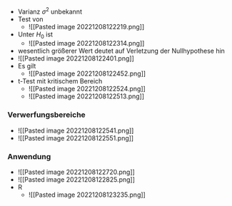 + Varianz $\sigma^2$ unbekannt
+ Test von
	+ ![[Pasted image 20221208122219.png]]
+ Unter $H_0$ ist
	+ ![[Pasted image 20221208122314.png]]
+ wesentlich größerer Wert deutet auf Verletzung der Nullhypothese hin
+ ![[Pasted image 20221208122401.png]]
+ Es gilt
	+ ![[Pasted image 20221208122452.png]]
+ t-Test mit kritischem Bereich
	+ ![[Pasted image 20221208122524.png]]
	+ ![[Pasted image 20221208122513.png]]

### Verwerfungsbereiche
+ ![[Pasted image 20221208122541.png]]
+ ![[Pasted image 20221208122551.png]]

### Anwendung
+ ![[Pasted image 20221208122720.png]]
+ ![[Pasted image 20221208122825.png]]
+ R
	+ ![[Pasted image 20221208123235.png]]